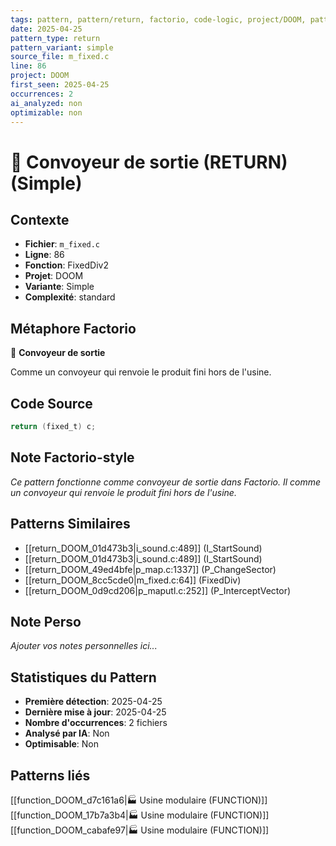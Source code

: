 ```yaml
---
tags: pattern, pattern/return, factorio, code-logic, project/DOOM, pattern/variant/simple
date: 2025-04-25
pattern_type: return
pattern_variant: simple
source_file: m_fixed.c
line: 86
project: DOOM
first_seen: 2025-04-25
occurrences: 2
ai_analyzed: non
optimizable: non
---
```


# 🚚 Convoyeur de sortie (RETURN) (Simple)

## Contexte
- **Fichier**: `m_fixed.c`
- **Ligne**: 86
- **Fonction**: FixedDiv2
- **Projet**: DOOM
- **Variante**: Simple
- **Complexité**: standard

## Métaphore Factorio
🚚 **Convoyeur de sortie**

Comme un convoyeur qui renvoie le produit fini hors de l'usine.

## Code Source
```c
return (fixed_t) c;
```

## Note Factorio-style
*Ce pattern fonctionne comme convoyeur de sortie dans Factorio. Il comme un convoyeur qui renvoie le produit fini hors de l'usine.*

## Patterns Similaires
- [[return_DOOM_01d473b3|i_sound.c:489]] (I_StartSound)
- [[return_DOOM_01d473b3|i_sound.c:489]] (I_StartSound)
- [[return_DOOM_49ed4bfe|p_map.c:1337]] (P_ChangeSector)
- [[return_DOOM_8cc5cde0|m_fixed.c:64]] (FixedDiv)
- [[return_DOOM_0d9cd206|p_maputl.c:252]] (P_InterceptVector)

## Note Perso
*Ajouter vos notes personnelles ici...*

## Statistiques du Pattern
- **Première détection**: 2025-04-25
- **Dernière mise à jour**: 2025-04-25
- **Nombre d'occurrences**: 2 fichiers
- **Analysé par IA**: Non
- **Optimisable**: Non

## Patterns liés
[[function_DOOM_d7c161a6|🏭 Usine modulaire (FUNCTION)]]
[[function_DOOM_17b7a3b4|🏭 Usine modulaire (FUNCTION)]]
[[function_DOOM_cabafe97|🏭 Usine modulaire (FUNCTION)]]

